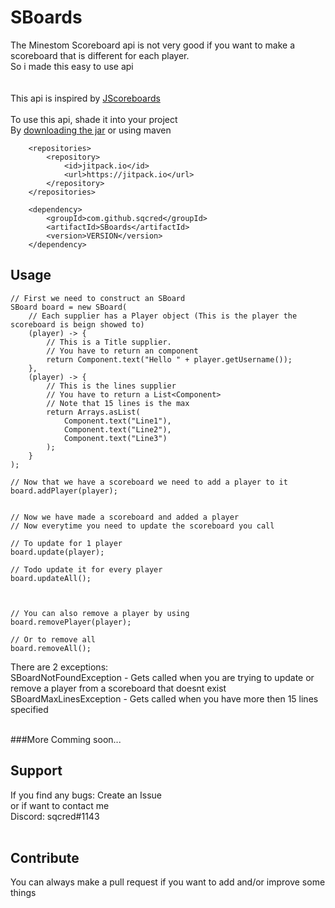 # SBoards
The Minestom Scoreboard api is not very good if you want to make a scoreboard that is different for each player.
<br> So i made this easy to use api
<br>
<br><br>
This api is inspired by [JScoreboards](https://github.com/JordanOsterberg/JScoreboards)
<br><br>
To use this api, shade it into your project<br>
By [downloading the jar](https://github.com/sqcred/SBoards/releases/latest)  or using maven
<br>
````
    <repositories>
		<repository>
		    <id>jitpack.io</id>
		    <url>https://jitpack.io</url>
		</repository>
	</repositories>
	
	<dependency>
	    <groupId>com.github.sqcred</groupId>
	    <artifactId>SBoards</artifactId>
	    <version>VERSION</version>
	</dependency>
````
## Usage
````
// First we need to construct an SBoard
SBoard board = new SBoard(
    // Each supplier has a Player object (This is the player the scoreboard is beign showed to)
    (player) -> {
        // This is a Title supplier. 
        // You have to return an component
        return Component.text("Hello " + player.getUsername());
    },
    (player) -> {
        // This is the lines supplier
        // You have to return a List<Component>
        // Note that 15 lines is the max
        return Arrays.asList(
            Component.text("Line1"),
            Component.text("Line2"),
            Component.text("Line3")
        );
    }
);

// Now that we have a scoreboard we need to add a player to it
board.addPlayer(player);


// Now we have made a scoreboard and added a player
// Now everytime you need to update the scoreboard you call

// To update for 1 player
board.update(player);

// Todo update it for every player
board.updateAll();



// You can also remove a player by using
board.removePlayer(player);

// Or to remove all
board.removeAll();

````

There are 2 exceptions:
<br>SBoardNotFoundException -  Gets called when you are trying to update or remove a player from a scoreboard that doesnt exist
<br>SBoardMaxLinesException - Gets called when you have more then 15 lines specified
<br><br>

###More Comming soon...

## Support
If you find any bugs: Create an Issue <br>
or if want to contact me <br>
Discord: sqcred#1143
<br><br>
## Contribute
You can always make a pull request if you want to add and/or improve some things